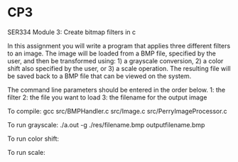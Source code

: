 # CP3
SER334 Module 3: Create bitmap filters in c


In this assignment you will write a program that applies three different filters 
to an image. The image will be loaded from a BMP file, specified by the user, 
and then be transformed using: 1) a grayscale conversion, 2) a color shift also 
specified by the user, or 3) a scale operation. The resulting file will be saved 
back to a BMP file that can be viewed on the system.

The command line parameters should be entered in the order below.
1: the filter 2: the file you want to load 3: the filename for the output image

To compile:
gcc src/BMPHandler.c src/Image.c src/PerryImageProcessor.c

To run grayscale:
./a.out -g ./res/filename.bmp outputfilename.bmp

To run color shift:

To run scale: